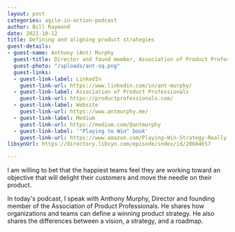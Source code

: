 ```yaml
---
layout: post
categories: agile-in-action-podcast
author: Bill Raymond
date: 2021-10-12
title: Defining and aligning product strategies
guest-details:
- guest-name: Anthony (Ant) Murphy
  guest-title: Director and found member, Association of Product Professionals
  guest-photo: "/uploads/ant-sq.png"
  guest-links:
  - guest-link-label: LinkedIn
    guest-link-url: https://www.linkedin.com/in/ant-murphy/
  - guest-link-label: Association of Product Professionals
    guest-link-url: https://productprofessionals.com/
  - guest-link-label: Website
    guest-link-url: https://www.antmurphy.me/
  - guest-link-label: Medium
    guest-link-url: https://medium.com/@antmurphy
  - guest-link-label: '"Playing to Win" book'
    guest-link-url: https://www.amazon.com/Playing-Win-Strategy-Really-Works/dp/142218739X/ref=sr_1_1?dchild=1&keywords=playing+to+win&qid=1634011393&sr=8-1
libsynUrl: https://directory.libsyn.com/episode/index/id/20684657

---
```

I am willing to bet that the happiest teams feel they are working toward an objective that will delight their customers and move the needle on their product.

In today's podcast, I speak with Anthony Murphy, Director and founding member of the Association of Product Professionals. He shares how organizations and teams can define a winning product strategy. He also shares the differences between a vision, a strategy, and a roadmap.